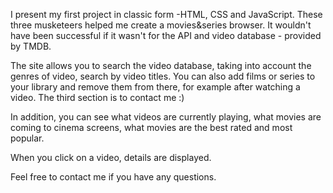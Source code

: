 I present my first project in classic form -HTML, CSS and JavaScript. These three musketeers helped me create a movies&series browser. It wouldn't have been successful if it wasn't for the API and video database - provided by TMDB.

The site allows you to search the video database, taking into account the genres of video, search by video titles. You can also add films or series to your library and remove them from there, for example after watching a video. The third section is to contact me :)

In addition, you can see what videos are currently playing, what movies are coming to cinema screens, what movies are the best rated and most popular. 

When you click on a video, details are displayed.



Feel free to contact me if you have any questions. 
